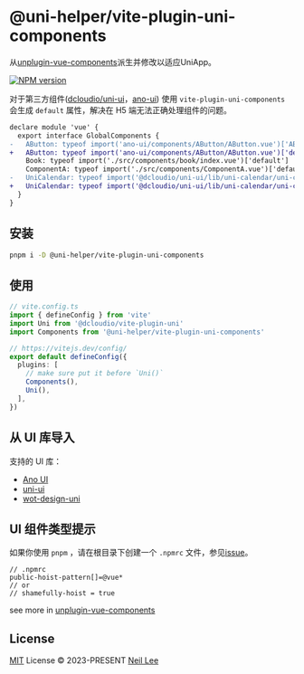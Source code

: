 # @uni-helper/vite-plugin-uni-components

从[unplugin-vue-components](https://github.com/antfu/unplugin-vue-components)派生并修改以适应UniApp。

[![NPM version](https://img.shields.io/npm/v/@uni-helper/vite-plugin-uni-components?color=a1b858&label=)](https://www.npmjs.com/package/@uni-helper/vite-plugin-uni-components)

对于第三方组件([dcloudio/uni-ui](https://github.com/dcloudio/uni-ui)，[ano-ui](https://github.com/ano-ui/ano-ui)) 使用 `vite-plugin-uni-components` 会生成 `default` 属性，解决在 H5 端无法正确处理组件的问题。

```diff
declare module 'vue' {
  export interface GlobalComponents {
-   AButton: typeof import('ano-ui/components/AButton/AButton.vue')['AButton']
+   AButton: typeof import('ano-ui/components/AButton/AButton.vue')['default']
    Book: typeof import('./src/components/book/index.vue')['default']
    ComponentA: typeof import('./src/components/ComponentA.vue')['default']
-   UniCalendar: typeof import('@dcloudio/uni-ui/lib/uni-calendar/uni-calendar.vue')['UniCalendar']
+   UniCalendar: typeof import('@dcloudio/uni-ui/lib/uni-calendar/uni-calendar.vue')['default']
  }
}
```

## 安装

```bash
pnpm i -D @uni-helper/vite-plugin-uni-components
```

## 使用

```ts
// vite.config.ts
import { defineConfig } from 'vite'
import Uni from '@dcloudio/vite-plugin-uni'
import Components from '@uni-helper/vite-plugin-uni-components'

// https://vitejs.dev/config/
export default defineConfig({
  plugins: [
    // make sure put it before `Uni()`
    Components(),
    Uni(),
  ],
})
```

## 从 UI 库导入

支持的 UI 库：

- [Ano UI](./packages/core/src/_resolvers/ano-ui.ts)
- [uni-ui](./packages/core/src/_resolvers/uni-ui.ts)
- [wot-design-uni](./packages/core/src/_resolvers/wot-design-uni.ts)

## UI 组件类型提示

如果你使用 `pnpm` ，请在根目录下创建一个 `.npmrc` 文件，参见[issue](https://github.com/antfu/unplugin-vue-components/issues/389)。

```
// .npmrc
public-hoist-pattern[]=@vue*
// or
// shamefully-hoist = true
```

see more in [unplugin-vue-components](https://github.com/antfu/unplugin-vue-components#installation)

## License

[MIT](./LICENSE) License &copy; 2023-PRESENT [Neil Lee](https://github.com/zguolee)
